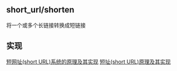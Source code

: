 ## short_url/shorten
将一个或多个长链接转换成短链接

## 实现
[短网址(short URL)系统的原理及其实现](https://segmentfault.com/a/1190000012088345)
[短址(short URL)原理及其实现](https://blog.csdn.net/beiyeqingteng/article/details/7706010)
